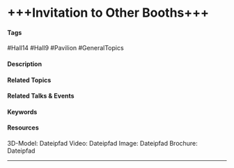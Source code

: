 # +++Invitation to Other Booths+++

#### Tags
#Hall14 #Hall9 #Pavilion #GeneralTopics 

#### Description


#### Related Topics


#### Related Talks & Events

#### Keywords


#### Resources
3D-Model: Dateipfad 
Video: Dateipfad
Image: Dateipfad
Brochure: Dateipfad

---